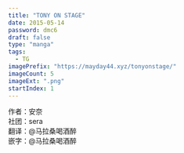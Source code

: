 ```yaml
---
title: "TONY ON STAGE"
date: 2015-05-14
password: dmc6
draft: false
type: "manga"
tags:
  - TG
imagePrefix: "https://mayday44.xyz/tonyonstage/"  
imageCount: 5
imageExt: ".png" 
startIndex: 1
---
```

作者：安奈   
社团：sera  
翻译：@马拉桑喝酒醉  
嵌字：@马拉桑喝酒醉     